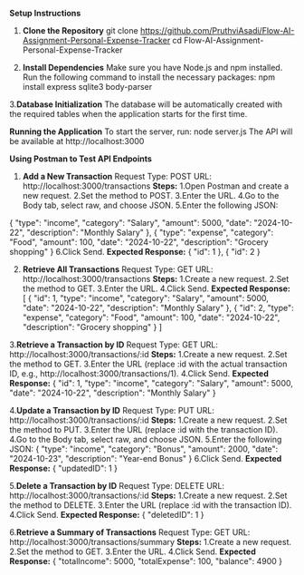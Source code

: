 **Setup Instructions**

1. **Clone the Repository**
   git clone https://github.com/PruthviAsadi/Flow-AI-Assignment-Personal-Expense-Tracker
   cd Flow-AI-Assignment-Personal-Expense-Tracker
   
2. **Install Dependencies**
   Make sure you have Node.js and npm installed. Run the following command to install the necessary packages:
   npm install express sqlite3 body-parser
   
3.**Database Initialization**
  The database will be automatically created with the required tables when the application starts for the first time.

**Running the Application**
To start the server, run:
node server.js
The API will be available at http://localhost:3000

**Using Postman to Test API Endpoints**
1. **Add a New Transaction**
   Request Type: POST
   URL: http://localhost:3000/transactions
**Steps:**
1.Open Postman and create a new request.
2.Set the method to POST.
3.Enter the URL.
4.Go to the Body tab, select raw, and choose JSON.
5.Enter the following JSON:

  {
    "type": "income",
    "category": "Salary",
    "amount": 5000,
    "date": "2024-10-22",
    "description": "Monthly Salary"
  },
  {
    "type": "expense",
    "category": "Food",
    "amount": 100,
    "date": "2024-10-22",
    "description": "Grocery shopping"
    }
6.Click Send.
**Expected Response:**
{
    "id": 1
},
{
    "id": 2
}

2. **Retrieve All Transactions**
   Request Type: GET
   URL: http://localhost:3000/transactions
**Steps:**
1.Create a new request.
2.Set the method to GET.
3.Enter the URL.
4.Click Send.
**Expected Response:**
[
    {
        "id": 1,
        "type": "income",
        "category": "Salary",
        "amount": 5000,
        "date": "2024-10-22",
        "description": "Monthly Salary"
    },
    {
        "id": 2,
        "type": "expense",
        "category": "Food",
        "amount": 100,
        "date": "2024-10-22",
        "description": "Grocery shopping"
    }
]

3.**Retrieve a Transaction by ID**
  Request Type: GET
  URL: http://localhost:3000/transactions/:id
**Steps:**
1.Create a new request.
2.Set the method to GET.
3.Enter the URL (replace :id with the actual transaction ID, e.g., http://localhost:3000/transactions/1).
4.Click Send.
**Expected Response:**
{
    "id": 1,
    "type": "income",
    "category": "Salary",
    "amount": 5000,
    "date": "2024-10-22",
    "description": "Monthly Salary"
}

4.**Update a Transaction by ID**
  Request Type: PUT
  URL: http://localhost:3000/transactions/:id
**Steps:**
1.Create a new request.
2.Set the method to PUT.
3.Enter the URL (replace :id with the transaction ID).
4.Go to the Body tab, select raw, and choose JSON.
5.Enter the following JSON:
{
    "type": "income",
    "category": "Bonus",
    "amount": 2000,
    "date": "2024-10-23",
    "description": "Year-end Bonus"
}
6.Click Send.
**Expected Response:**
{
    "updatedID": 1
}

5.**Delete a Transaction by ID**
  Request Type: DELETE
  URL: http://localhost:3000/transactions/:id
**Steps:**
1.Create a new request.
2.Set the method to DELETE.
3.Enter the URL (replace :id with the transaction ID).
4.Click Send.
**Expected Response:**
{
    "deletedID": 1
}

6.**Retrieve a Summary of Transactions**
  Request Type: GET
  URL: http://localhost:3000/transactions/summary
**Steps:**
1.Create a new request.
2.Set the method to GET.
3.Enter the URL.
4.Click Send.
**Expected Response:**
{
    "totalIncome": 5000,
    "totalExpense": 100,
    "balance": 4900
}













